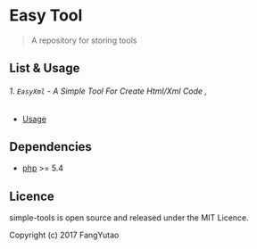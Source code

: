 # Easy Tool

>  A repository for storing tools

## List & Usage

###### 1. `EasyXml` - A Simple Tool For Create Html/Xml Code ,  

* [Usage](./demo/EasyXml.php) 

## Dependencies

* [php](http://php.net/) >= 5.4

## Licence

simple-tools is open source and released under the MIT Licence.

Copyright (c) 2017 FangYutao